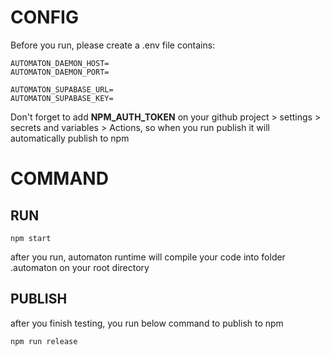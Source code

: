 # CONFIG

Before you run, please create a .env file contains:

```
AUTOMATON_DAEMON_HOST=
AUTOMATON_DAEMON_PORT=

AUTOMATON_SUPABASE_URL=
AUTOMATON_SUPABASE_KEY=
```

Don't forget to add **NPM_AUTH_TOKEN** on your github project > settings > secrets and variables > Actions, so when you run publish it will automatically publish to npm

# COMMAND

## RUN

```
npm start
```

after you run, automaton runtime will compile your code into folder .automaton on your root directory

## PUBLISH

after you finish testing, you run below command to publish to npm

```
npm run release
```



